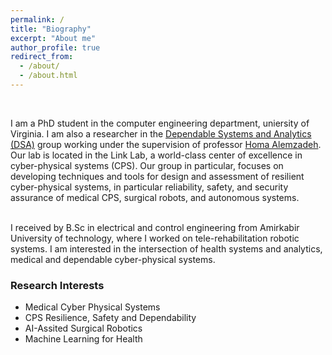 ```yaml
---
permalink: /
title: "Biography"
excerpt: "About me"
author_profile: true
redirect_from: 
  - /about/
  - /about.html
---
```

<br />

I am a PhD student in the computer engineering department, uniersity of Virginia. I am also a researcher in the [Dependable Systems and Analytics (DSA)](https://github.com/UVA-DSA) group working under the supervision of professor [Homa Alemzadeh](https://engineering.virginia.edu/faculty/homa-alemzadeh). Our lab is located in the Link Lab, a world-class center of excellence in cyber-physical systems (CPS). Our group in particular, focuses on developing techniques and tools for design and assessment of resilient cyber-physical systems, in particular reliability, safety, and security assurance of medical CPS, surgical robots, and autonomous systems. 

<br />
I received by B.Sc in electrical and control engineering from Amirkabir University of technology, where I worked on tele-rehabilitation robotic systems. I am interested in the intersection of health systems and analytics, medical and dependable cyber-physical systems. 

<br />

### Research Interests

* Medical Cyber Physical Systems
* CPS Resilience, Safety and Dependability
* AI-Assited Surgical Robotics
* Machine Learning for Health
